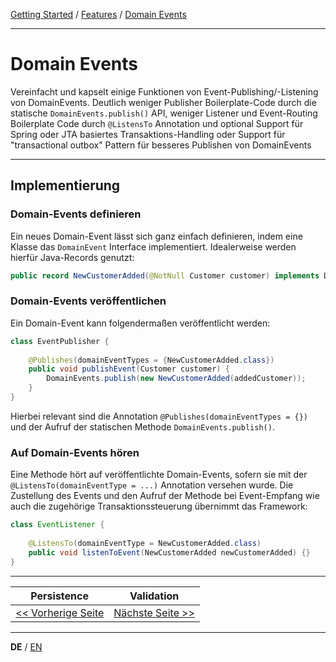 [Getting Started](../index_de.md) / [Features](../guides/features_de.md) / [Domain Events](domain_events_de.md)

---

# Domain Events
Vereinfacht und kapselt einige Funktionen von Event-Publishing/-Listening von DomainEvents.
Deutlich weniger Publisher Boilerplate-Code durch die statische  `DomainEvents.publish()` API, weniger Listener und 
Event-Routing Boilerplate Code durch  `@ListensTo`  Annotation und optional Support für Spring oder JTA basiertes 
Transaktions-Handling oder Support für "transactional outbox" Pattern für besseres Publishen von DomainEvents

---

## Implementierung 

### Domain-Events definieren
Ein neues Domain-Event lässt sich ganz einfach definieren, indem eine Klasse das `DomainEvent` Interface implementiert.
Idealerweise werden hierfür Java-Records genutzt:

```Java
public record NewCustomerAdded(@NotNull Customer customer) implements DomainEvent {}
```

### Domain-Events veröffentlichen
Ein Domain-Event kann folgendermaßen veröffentlicht werden:

```Java
class EventPublisher {
    
    @Publishes(domainEventTypes = {NewCustomerAdded.class})
    public void publishEvent(Customer customer) {
        DomainEvents.publish(new NewCustomerAdded(addedCustomer));
    }
}
```

Hierbei relevant sind die Annotation `@Publishes(domainEventTypes = {})` und der Aufruf der statischen
Methode `DomainEvents.publish()`.

### Auf Domain-Events hören
Eine Methode hört auf veröffentlichte Domain-Events, sofern sie mit der `@ListensTo(domainEventType = ...)`
Annotation versehen wurde. Die Zustellung des Events und den Aufruf der Methode bei Event-Empfang 
wie auch die zugehörige Transaktionssteuerung übernimmt das Framework:

```Java
class EventListener {
    
    @ListensTo(domainEventType = NewCustomerAdded.class)
    public void listenToEvent(NewCustomerAdded newCustomerAdded) {}
}
```

---

|             **Persistence**              |                **Validation**                |
|:----------------------------------------:|:--------------------------------------------:|
| [<< Vorherige Seite](persistence_de.md)  | [Nächste Seite >>](validation_support_de.md) |

---

**DE** / [EN](../../english/features/validation_support_en.md)
